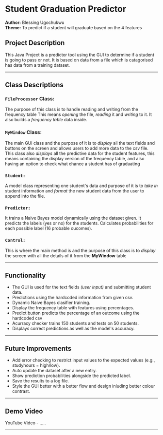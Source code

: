 # Student Graduation Predictor

**Author:** Blessing Ugochukwu  
**Theme:** To predict if a student will graduate based on the 4 features

## Project Description
This Java Project is a predictor tool using the GUI to determine if a student is going to pass or not.
It is based on data from a file which is catagorised has data from a training dataset.

---

## Class Descriptions

### `FileProcessor` Class:
The purpose of this class is to handle reading and writing from the frequency table
This means *opening* the file, *reading* it and *writing* to it. It also builds a *frequency table* data inside.

### `MyWindow` Class:
The main GUI class and the purpose of it is to *display* all the text fields and buttons on the screen and allows users to add more data to the csv file.
This class also *displays* all the predictive data for the student features, this means containing the display version of the frequency table, and also having an option to check what chance a student has of graduating

### `Student:`
A model class representing one student's data and purpose of it is to *take in* student information and *format* the new student data from the user to append into the file.

### `Predictor:`
It trains a Naive Bayes model dynamically using the dataset given. It predicts the labels (yes or no) for the students. 
Calculates probabilities for each possible label (16 probable oucomes).

### `Control:`
This is where the main method is and the purpose of this class is to *display* the screen with all the details of it from the **MyWindow** table

---
## Functionality
- The GUI is used for the text fields *(user input)* and submitting student data.
- Predictions using the hardcoded information from given csv.
- Dynamic Naive Bayes clasifier training.
- Display the frequency table with features using percentages.
- Predict button predicts the percentage of an outcome using the hardcoded csv
- Acurracy checker trains 150 students and tests on 50 students.
- Displays correct predictions as well as the model's accuracy.

---

## Future Improvements
- Add error checking to restrict input values to the expected values (e.g., studyhours = high/low).
- Auto update the dataset after a new entry.
- Show prediction probabilities alongside the predicted label.
- Save the results to a log file.
- Style the GUI better with a better flow and design inluding better colour contrast.

---

## Demo Video
YouTube Video - .....

---